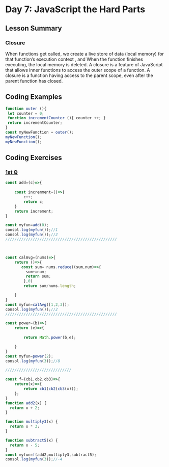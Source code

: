 
# Day 7: JavaScript the Hard Parts

## Lesson Summary
### Closure
When functions get called, we create a live store of data (local memory) for that function’s execution context , and When the function finishes executing, the local memory is deleted.
A closure is a feature of JavaScript that allows inner functions to access the outer scope of a function.
A closure is a function having access to the parent scope, even after the parent function has closed.



## Coding Examples

```javascript
function outer (){
 let counter = 0;
 function incrementCounter (){ counter ++; }
 return incrementCounter;
}
const myNewFunction = outer();
myNewFunction();
myNewFunction();

```


## Coding Exercises
### [1st Q](https://github.com/orjwan-alrajaby/gsg-expressjs-backend-training-2023/blob/main/learning-sprint-1/week2-day2-tasks/tasks.md)

```javascript
const add=(c)=>{
    
    const incremment=()=>{
        c++;
        return c;
    }
    return increment;
}

const myfun=add(0);
consol.log(myfun());//1
consol.log(myfun());//2
/////////////////////////////////////////////////



const calAvg=(nums)=>{
    return ()=>{
       const sum= nums.reduce((sum,num)=>{
         sum+=num;
         return sum;   
        },0)
        return sum/nums.length;

    }
}
const myfun=calAvg([1,2,3]);
consol.log(myfun());//2
/////////////////////////////////////////////////

const power=(b)=>{
    return (e)=>{
       
        return Math.power(b,e);

    }
}
const myfun=power(2);
consol.log(myfun(3));//8

/////////////////////////////

const f=(cb1,cb2,cb3)=>{
    return(x)=>{
        return cb1(cb2(cb3(x)));
    };
}
function add2(x) {
  return x + 2;
}

function multiply3(x) {
  return x * 3;
}

function subtract5(x) {
  return x - 5;
}
const myfun=f(add2,multiply3,subtract5);
consol.log(myfun(3));//-4
```

